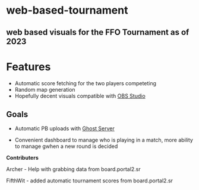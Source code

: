 # web-based-tournament
 ## web based visuals for the FFO Tournament as of 2023

# Features

- Automatic score fetching for the two players competeting 
- Random map generation
- Hopefully decent visuals compatible with [OBS  Studio](https://github.com/obsproject/obs-studio)

## Goals

- Automatic PB uploads with [Ghost Server](https://github.com/p2sr/GhostServer)

- Convenient dashboard to manage who is playing in a match, more ability to manage gwhen a new round is decided

**Contributers**

Archer - Help with grabbing data from board.portal2.sr

FifthWit - added automatic tournament scores from board.portal2.sr